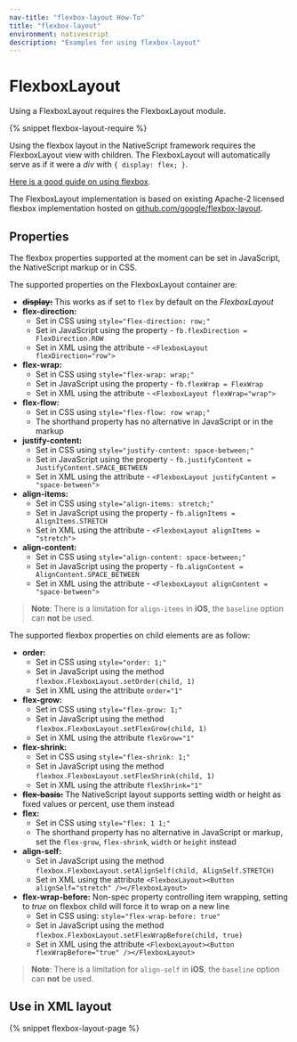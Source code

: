 ```yaml
---
nav-title: "flexbox-layout How-To"
title: "flexbox-layout"
environment: nativescript
description: "Examples for using flexbox-layout"
---
```


# FlexboxLayout

Using a FlexboxLayout requires the FlexboxLayout module.

{% snippet flexbox-layout-require %}

Using the flexbox layout in the NativeScript framework requires the FlexboxLayout view with children.
The FlexboxLayout will automatically serve as if it were a *div* with `{ display: flex; }`.

[Here is a good guide on using flexbox](https://css-tricks.com/snippets/css/a-guide-to-flexbox/).

The FlexboxLayout implementation is based on existing Apache-2 licensed flexbox implementation hosted on
[github.com/google/flexbox-layout](https://github.com/google/flexbox-layout).

## Properties

The flexbox properties supported at the moment can be set in JavaScript, the NativeScript markup or in CSS.

The supported properties on the FlexboxLayout container are:

* ~~**display:**~~ This works as if set to `flex` by default on the *FlexboxLayout*
* **flex-direction:**
  + Set in CSS using `style="flex-direction: row;"`
  + Set in JavaScript using the property - `fb.flexDirection = FlexDirection.ROW`
  + Set in XML using the attribute - `<FlexboxLayout flexDirection="row">`
* **flex-wrap:**
  + Set in CSS using `style="flex-wrap: wrap;"`
  + Set in JavaScript using the property - `fb.flexWrap = FlexWrap`
  + Set in XML using the attribute - `<FlexboxLayout flexWrap="wrap">`
* **flex-flow:**
  + Set in CSS using `style="flex-flow: row wrap;"`
  + The shorthand property has no alternative in JavaScript or in the markup
* **justify-content:**
  + Set in CSS using `style="justify-content: space-between;"`
  + Set in JavaScript using the property - `fb.justifyContent = JustifyContent.SPACE_BETWEEN`
  + Set in XML using the attribute - `<FlexboxLayout justifyContent = "space-between">`
* **align-items:**
  + Set in CSS using `style="align-items: stretch;"`
  + Set in JavaScript using the property - `fb.alignItems = AlignItems.STRETCH`
  + Set in XML using the attribute - `<FlexboxLayout alignItems = "stretch">`
* **align-content:**
  + Set in CSS using `style="align-content: space-between;"`
  + Set in JavaScript using the property - `fb.alignContent = AlignContent.SPACE_BETWEEN`
  + Set in XML using the attribute - `<FlexboxLayout alignContent = "space-between">`

> **Note**: There is a limitation for `align-items` in **iOS**, the `baseline` option can **not** be used.

The supported flexbox properties on child elements are as follow:

* **order:**
  + Set in CSS using `style="order: 1;"`
  + Set in JavaScript using the method `flexbox.FlexboxLayout.setOrder(child, 1)`
  + Set in XML using the attribute `order="1"`
* **flex-grow:**
  + Set in CSS using `style="flex-grow: 1;"`
  + Set in JavaScript using the method `flexbox.FlexboxLayout.setFlexGrow(child, 1)`
  + Set in XML using the attribute `flexGrow="1"`
* **flex-shrink:**
  + Set in CSS using `style="flex-shrink: 1;"`
  + Set in JavaScript using the method `flexbox.FlexboxLayout.setFlexShrink(child, 1)`
  + Set in XML using the attribute `flexShrink="1"`
* ~~**flex-basis:**~~ The NativeScript layout supports setting width or height as fixed values or percent, use them instead
* **flex:**
  + Set in CSS using `style="flex: 1 1;"`
  + The shorthand property has no alternative in JavaScript or markup, set the `flex-grow`, `flex-shrink`, `width` or `height` instead
* **align-self:**
  + Set in JavaScript using the method `flexbox.FlexboxLayout.setAlignSelf(child, AlignSelf.STRETCH)`
  + Set in XML using the attribute `<FlexboxLayout><Button alignSelf="stretch" /></FlexboxLayout>`
* **flex-wrap-before:** Non-spec property controlling item wrapping, setting to *true* on flexbox child will force it to wrap on a new line
  + Set in CSS using: `style="flex-wrap-before: true"`
  + Set in JavaScript using the method `flexbox.FlexboxLayout.setFlexWrapBefore(child, true)`
  + Set in XML using the attribute `<FlexboxLayout><Button flexWrapBefore="true" /></FlexboxLayout>`

> **Note**: There is a limitation for `align-self` in **iOS**, the `baseline` option can **not** be used.

## Use in XML layout

{% snippet flexbox-layout-page %}
